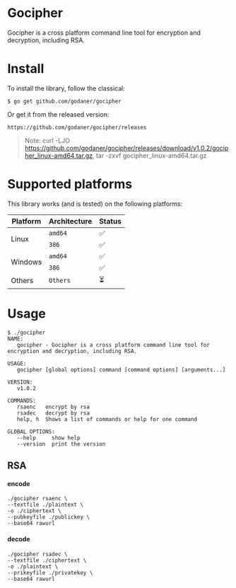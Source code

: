 # Gocipher
Gocipher is a cross platform command line tool for encryption and decryption, including RSA.
# Install
To install the library, follow the classical:

    $ go get github.com/godaner/gocipher
    
Or get it from the released version: 

    https://github.com/godaner/gocipher/releases
    
> Note: curl -LJO https://github.com/godaner/gocipher/releases/download/v1.0.2/gocipher_linux-amd64.tar.gz, tar -zxvf gocipher_linux-amd64.tar.gz

# Supported platforms

This library works (and is tested) on the following platforms:

<table>
  <thead>
    <tr>
      <th>Platform</th>
      <th>Architecture</th>
      <th>Status</th>
    </tr>
  </thead>
  <tbody>
    <tr>
      <td rowspan="2">Linux</td>
      <td><code>amd64</code></td>
      <td>✅</td>
    </tr>
    <tr>
      <td><code>386</code></td>
      <td>✅</td>
    </tr>
    <tr>
      <td rowspan="2">Windows</td>
      <td><code>amd64</code></td>
      <td>✅</td>
    </tr>
    <tr>
      <td><code>386</code></td>
      <td>✅</td>
    </tr>
    <tr>
      <td>Others</td>
      <td><code>Others</code></td>
      <td>⏳</td>
    </tr>
  </tbody>
</table>

# Usage
```
$ ./gocipher
NAME:
   gocipher - Gocipher is a cross platform command line tool for encryption and decryption, including RSA.

USAGE:
   gocipher [global options] command [command options] [arguments...]

VERSION:
   v1.0.2

COMMANDS:
   rsaenc   encrypt by rsa
   rsadec   decrypt by rsa
   help, h  Shows a list of commands or help for one command

GLOBAL OPTIONS:
   --help     show help
   --version  print the version
```
## RSA
#### encode
    ./gocipher rsaenc \
    --textfile ./plaintext \
    -o ./ciphertext \
    --pubkeyfile ./publickey \
    --base64 rawurl
#### decode
    ./gocipher rsadec \
    --textfile ./ciphertext \
    -o ./plaintext \
    --prikeyfile ./privatekey \
    --base64 rawurl